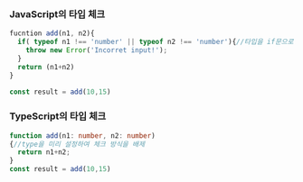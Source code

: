 ### JavaScript의 타입 체크
```javascript
fucntion add(n1, n2){
  if( typeof n1 !== 'number' || typeof n2 !== 'number'){//타입을 if문으로 체크 해야함
    throw new Error('Incorret input!');
  }
  return (n1+n2)
}

const result = add(10,15)

```

### TypeScript의 타입 체크
```typescript
function add(n1: number, n2: number)
{//type을 미리 설정하여 체크 방식을 배제
  return n1+n2;
}
const result = add(10,15)
```